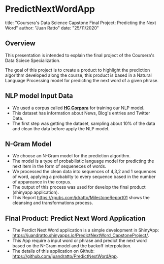 # PredictNextWordApp
title: "Coursera's Data Science Capstone Final Project: Predicting the Next Word"
author: "Juan Ratto"
date: "25/11/2020"
## Overview

This presentation is intended to explain the final project of the Coursera's Data Sciece Specialization.

The goal of this project is to create a product to highlight the prediction algorithm developed along the course, this product is based in a Natural Language Processing model for predicting the next word of a given phrase.

## NLP model Input Data 

- We used a corpus called [**HC Corpora**](https://d396qusza40orc.cloudfront.net/dsscapstone/dataset/Coursera-SwiftKey.zip) for training our NLP model.
- This dataset has information about News, Blog's entries and Twitter Data.
- The first step was getting the dataset, sampling about 10% of the data and clean the data before apply the NLP model.

## N-Gram Model

- We choose an N-Gram model for the prediction algorithm.
- The model is a type of probabilistic language model for predicting the next item in the form of sequeneces of words.
- We processed the clean data into sequences of 4,3,2 and 1 sequences of word, applying a probabilty to every sequence based in the number of appareance in the corpus.
- The output of this process was used for develop the final product (shinyapp application).
- This Report <https://rpubs.com/jdratto/MilestoneReport01> shows the cleansing and transformations process.

## FInal Product: Predict Next Word Application

- The Perdict Next Word application is a simple development in ShinyApp: <https://juandratto.shinyapps.io/PredictNextWord_CapstoneProject/>.
- This App require a input word or phrase and predict the next word based on the N-Gram model and the backoff interpolation.
- The details of this application on Github: <https://github.com/juandratto/PredictNextWordApp>.
